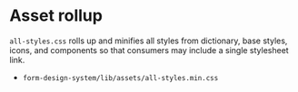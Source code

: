 # Asset rollup

`all-styles.css` rolls up and minifies all styles from dictionary, base styles, icons, and components
so that consumers may include a single stylesheet link.

* `form-design-system/lib/assets/all-styles.min.css`
